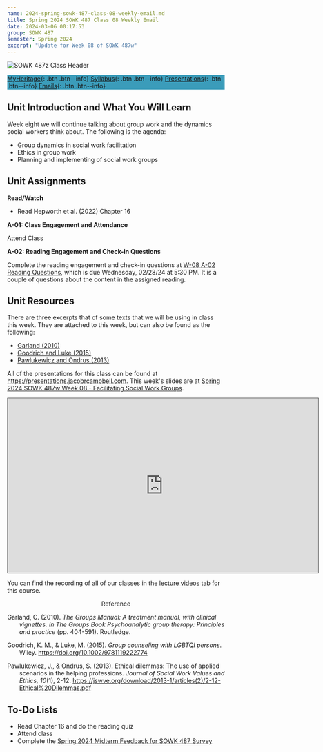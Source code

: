 ```yaml
---
name: 2024-spring-sowk-487-class-08-weekly-email.md
title: Spring 2024 SOWK 487 Class 08 Weekly Email
date: 2024-03-06 00:17:53
group: SOWK 487
semester: Spring 2024
excerpt: "Update for Week 08 of SOWK 487w"
---
```


![SOWK 487z Class Header](https://jacobrcampbell.com/assets/media/2024-01-19-sowk-487w-email-header-image.jpg)

<div style="background-color: #3b9cba; width: 100%;" markdown="1">

[MyHeritage](https://myheritage.heritage.edu/ICS/Academics/SOWK/SOWK_487W/2324_SP-SOWK_487W-1/){: .btn .btn--info}
[Syllabus](https://jacobrcampbell.com/assets/media/2024-spring-sowk-487w-1-course-syllabus-campbell.pdf){: .btn .btn--info}
[Presentations](https://presentations.jacobrcampbell.com){: .btn .btn--info}
[Emails](https://jacobrcampbell.com/communications/){: .btn .btn--info}

</div>


## Unit Introduction and What You Will Learn

Week eight we will continue talking about group work and the dynamics social workers think about. The following is the agenda:

- Group dynamics in social work facilitation
- Ethics in group work
- Planning and implementing of social work groups

## Unit Assignments

**Read/Watch**

- Read Hepworth et al. (2022) Chapter 16

**A-01: Class Engagement and Attendance**

Attend Class

**A-02: Reading Engagement and Check-in Questions**

Complete the reading engagement and check-in questions at [W-08 A-02 Reading Questions](https://myheritage.heritage.edu/ICS/Academics/SOWK/SOWK_487W/2324_SP-SOWK_487W-1/Assignments.jnz?portlet=Coursework&screen=AssignmentDetailView&screenType=change&id=f642ba58-a93a-41c3-b0c0-51ff80d1875c), which is due Wednesday, 02/28/24 at 5:30 PM. It is a couple of questions about the content in the assigned reading.


## Unit Resources

There are three excerpts that of some texts that we will be using in class this week. They are attached to this week, but can also be found as the following:

- [Garland (2010)](https://myheritage.heritage.edu/ICS/Portlets/ICS/Handoutportlet/viewhandler.ashx?handout_id=16090a62-c802-4bb3-9d52-850795c15832)
- [Goodrich and Luke (2015)](https://myheritage.heritage.edu/ICS/Portlets/ICS/Handoutportlet/viewhandler.ashx?handout_id=8d5a1c31-bdd2-4012-8750-5d481c249bdf)
- [Pawlukewicz and Ondrus (2013)](https://myheritage.heritage.edu/ICS/Portlets/ICS/Handoutportlet/viewhandler.ashx?handout_id=c9f55054-cc8f-430b-8bbf-da3c3e2b22de)


All of the presentations for this class can be found at <https://presentations.jacobrcampbell.com>. This week's slides are at [Spring 2024 SOWK 487w Week 08 - Facilitating Social Work Groups](https://presentations.jacobrcampbell.com/yqH81v).

<iframe src="https://presentations.jacobrcampbell.com/yqH81v/embed" height="405" width="720" style="border: 1px solid #464646;" allowfullscreen allow="autoplay"></iframe>

You can find the recording of all of our classes in the [lecture videos](https://myheritage.heritage.edu/ICS/Academics/SOWK/SOWK_460W/2324_SP-SOWK_460W-1/Lecture_Videos.jnz) tab for this course. 

<div style="text-align: center" markdown="1">
Reference
</div>
<div style="margin: 0 0 0 2em; text-indent: -2em;" markdown="1">

Garland, C. (2010). _The Groups Manual: A treatment manual, with clinical vignettes. In The Groups Book Psychoanalytic group therapy: Principles and practice_ (pp. 404-591). Routledge. 

Goodrich, K. M., & Luke, M. (2015). _Group counseling with LGBTQI persons_. Wiley. <https://doi.org/10.1002/9781119222774>

Pawlukewicz, J., & Ondrus, S. (2013). Ethical dilemmas: The use of applied scenarios in the helping professions. _Journal of Social Work Values and Ethics, 10_(1), 2-12. <https://jswve.org/download/2013-1/articles(2)/2-12-Ethical%20Dilemmas.pdf>

</div>


## To-Do Lists

- Read Chapter 16 and do the reading quiz
- Attend class
- Complete the [Spring 2024 Midterm Feedback for SOWK 487 Survey](https://p17.courseval.net/etw/ets/et.asp?CFNK=C4891C44-BE32-4F73-B833-B79DDAF1D794&nxappid=HU2&nxmid=GetSurveyForm&wsedrq=Z0Z03R9327)